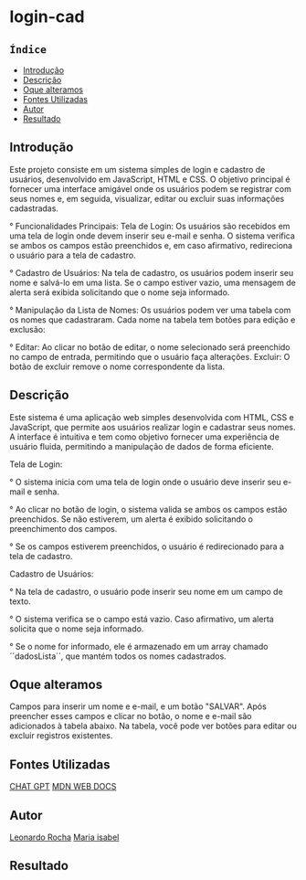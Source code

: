 # login-cad

## ``Índice``
 
* [Introdução](#introdução)
* [Descrição](#descrição)
* [Oque alteramos](#oque-alteramos)
* [Fontes Utilizadas](#fontes-utilizadas)
* [Autor](#autor)
* [Resultado](#resultado)

## Introdução
Este projeto consiste em um sistema simples de login e cadastro de usuários, desenvolvido em JavaScript, HTML e CSS. O objetivo principal é fornecer uma interface amigável onde os usuários podem se registrar com seus nomes e, em seguida, visualizar, editar ou excluir suas informações cadastradas.

° Funcionalidades Principais:
Tela de Login: Os usuários são recebidos em uma tela de login onde devem inserir seu e-mail e senha. O sistema verifica se ambos os campos estão preenchidos e, em caso afirmativo, redireciona o usuário para a tela de cadastro.

° Cadastro de Usuários: Na tela de cadastro, os usuários podem inserir seu nome e salvá-lo em uma lista. Se o campo estiver vazio, uma mensagem de alerta será exibida solicitando que o nome seja informado.

° Manipulação da Lista de Nomes: Os usuários podem ver uma tabela com os nomes que cadastraram. Cada nome na tabela tem botões para edição e exclusão:

° Editar: Ao clicar no botão de editar, o nome selecionado será preenchido no campo de entrada, permitindo que o usuário faça alterações.
Excluir: O botão de excluir remove o nome correspondente da lista.

## Descrição
Este sistema é uma aplicação web simples desenvolvida com HTML, CSS e JavaScript, que permite aos usuários realizar login e cadastrar seus nomes. A interface é intuitiva e tem como objetivo fornecer uma experiência de usuário fluida, permitindo a manipulação de dados de forma eficiente.

Tela de Login:

° O sistema inicia com uma tela de login onde o usuário deve inserir seu e-mail e senha.

° Ao clicar no botão de login, o sistema valida se ambos os campos estão preenchidos. Se não estiverem, um alerta é exibido solicitando o preenchimento dos campos.

° Se os campos estiverem preenchidos, o usuário é redirecionado para a tela de cadastro.

Cadastro de Usuários:

° Na tela de cadastro, o usuário pode inserir seu nome em um campo de texto.

° O sistema verifica se o campo está vazio. Caso afirmativo, um alerta solicita que o nome seja informado.

° Se o nome for informado, ele é armazenado em um array chamado ´´dadosLista´´, que mantém todos os nomes cadastrados.

## Oque alteramos
Campos para inserir um nome e e-mail, e um botão "SALVAR". Após preencher esses campos e clicar no botão, o nome e e-mail são adicionados à tabela abaixo. Na tabela, você pode ver botões para editar ou excluir registros existentes.

## Fontes Utilizadas
[CHAT GPT](https://chatgpt.com/)
[MDN WEB DOCS](https://developer.mozilla.org/pt-BR/docs/Web/JavaScript/Guide/Indexed_collections)

## Autor
[Leonardo Rocha](https://github.com/LeonardoRochaMarista)
[Maria isabel](https://github.com/belsil5aa)

## Resultado
